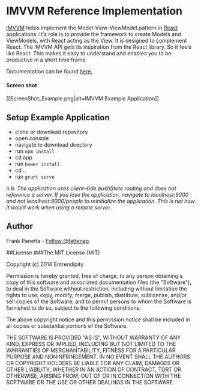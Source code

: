 IMVVM Reference Implementation
=====

[IMVVM](https://github.com/entrendipity/imvvm) helps implement the Model-View-ViewModel pattern in [React](http://facebook.github.io/react/) applications. It's role is to provide the framework to create Models and ViewModels, with React acting as the View. It is designed to complement React. The IMVVM API gets its inspiration from the React library. So it feels like React. This makes it easy to understand and enables you to be productive in a short time frame.

Documentation can be found [here.](https://github.com/entrendipity/imvvm/wiki)  
#### Screen shot
[[ScreenShot_Example.png|alt=IMVVM Example Application]]

## Setup Example Application
* clone or download repository
* open console
* navigate to download directory
* run `npm install`
* cd app
* run `bower install`
* cd ..
* run `grunt serve`

_n.b. The application uses client-side pushState routing and does not reference a server. If you lose the application, navigate to localhost:9000 and not localhost:9000/people to reinitialize the application. This is not how it would work when using a remote server._

## Author
Frank Panetta  - [Follow @fattenap](https://twitter.com/intent/follow?screen_name=fattenap)

##License
###The MIT License (MIT)

Copyright (c) 2014 Entrendipity

Permission is hereby granted, free of charge, to any person obtaining a copy of this software and associated documentation files (the "Software"), to deal in the Software without restriction, including without limitation the rights to use, copy, modify, merge, publish, distribute, sublicense, and/or sell copies of the Software, and to permit persons to whom the Software is furnished to do so, subject to the following conditions:

The above copyright notice and this permission notice shall be included in all copies or substantial portions of the Software.

THE SOFTWARE IS PROVIDED "AS IS", WITHOUT WARRANTY OF ANY KIND, EXPRESS OR IMPLIED, INCLUDING BUT NOT LIMITED TO THE WARRANTIES OF MERCHANTABILITY, FITNESS FOR A PARTICULAR PURPOSE AND NONINFRINGEMENT. IN NO EVENT SHALL THE AUTHORS OR COPYRIGHT HOLDERS BE LIABLE FOR ANY CLAIM, DAMAGES OR OTHER LIABILITY, WHETHER IN AN ACTION OF CONTRACT, TORT OR OTHERWISE, ARISING FROM, OUT OF OR IN CONNECTION WITH THE SOFTWARE OR THE USE OR OTHER DEALINGS IN THE SOFTWARE.